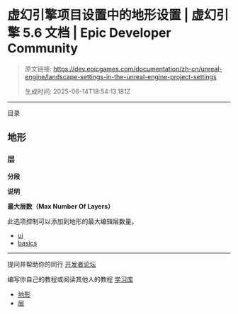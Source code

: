 # 虚幻引擎项目设置中的地形设置 | 虚幻引擎 5.6 文档 | Epic Developer Community

> 原文链接: https://dev.epicgames.com/documentation/zh-cn/unreal-engine/landscape-settings-in-the-unreal-engine-project-settings
> 
> 生成时间: 2025-06-14T18:54:13.181Z

---

目录

## 地形

### 层

**分段**

**说明**

**最大层数（Max Number Of Layers）**

此选项控制可以添加到地形的最大编辑层数量。

-   [ui](https://dev.epicgames.com/community/search?query=ui)
-   [basics](https://dev.epicgames.com/community/search?query=basics)

* * *

提问并帮助你的同行 [开发者论坛](https://forums.unrealengine.com/categories?tag=unreal-engine)

编写你自己的教程或阅读其他人的教程 [学习库](https://dev.epicgames.com/community/unreal-engine/learning)

-   [地形](/documentation/zh-cn/unreal-engine/landscape-settings-in-the-unreal-engine-project-settings#%E5%9C%B0%E5%BD%A2)
-   [层](/documentation/zh-cn/unreal-engine/landscape-settings-in-the-unreal-engine-project-settings#%E5%B1%82)